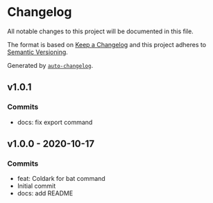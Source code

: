 # Changelog

All notable changes to this project will be documented in this file.

The format is based on [Keep a Changelog](https://keepachangelog.com/en/1.0.0/)
and this project adheres to [Semantic Versioning](https://semver.org/spec/v2.0.0.html).

Generated by [`auto-changelog`](https://github.com/CookPete/auto-changelog).

## v1.0.1

### Commits

- docs: fix export command 

## v1.0.0 - 2020-10-17

### Commits

- feat: Coldark for bat command 
- Initial commit 
- docs: add README 
